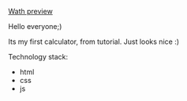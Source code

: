 [Wath preview](https://honcaharoyara.github.io/calculator/index.html)

Hello everyone;)

Its my first calculator, from tutorial. Just looks nice :)

Technology stack: 
- html
- css
- js
